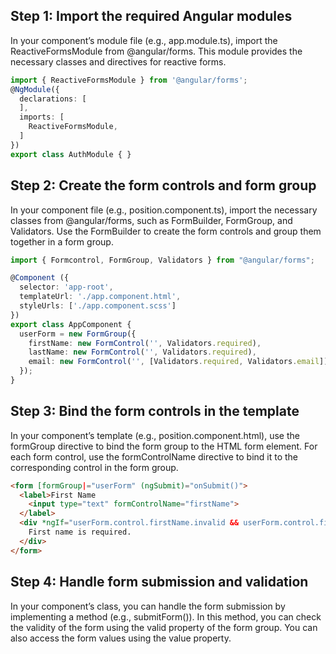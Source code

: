 ## Step 1: Import the required Angular modules
In your component’s module file (e.g., app.module.ts), import the ReactiveFormsModule from @angular/forms. 
This module provides the necessary classes and directives for reactive forms.

```ts
import { ReactiveFormsModule } from '@angular/forms';
@NgModule({
  declarations: [
  ],
  imports: [
    ReactiveFormsModule,
  ]
})
export class AuthModule { }
```

## Step 2: Create the form controls and form group
In your component file (e.g., position.component.ts), import the necessary classes from @angular/forms, such as FormBuilder, FormGroup, and Validators. 
Use the FormBuilder to create the form controls and group them together in a form group.
```ts
import { Formcontrol, FormGroup, Validators } from "@angular/forms";

@Component ({
  selector: 'app-root',
  templateUrl: './app.component.html',
  styleUrls: ['./app.component.scss']
})
export class AppComponent {
  userForm = new FormGroup({
    firstName: new FormControl('', Validators.required),
    lastName: new FormControl('', Validators.required),
    email: new FormControl('', [Validators.required, Validators.email]),
  });
}
```

## Step 3: Bind the form controls in the template
In your component’s template (e.g., position.component.html), use the formGroup directive to bind the form group to the HTML form element. 
For each form control, use the formControlName directive to bind it to the corresponding control in the form group.
```html
<form [formGroup|="userForm" (ngSubmit)="onSubmit()">
  <label>First Name
    <input type="text" formControlName="firstName">
  </label>
  <div *ngIf="userForm.control.firstName.invalid && userForm.control.firstName.touched">
    First name is required.
  </div>
</form>
```

## Step 4: Handle form submission and validation
In your component’s class, you can handle the form submission by implementing a method (e.g., submitForm()). 
In this method, you can check the validity of the form using the valid property of the form group. You can also access the form values using the value property.

